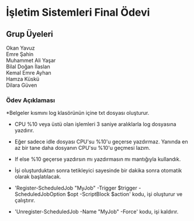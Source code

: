 # İşletim Sistemleri Final Ödevi

## Grup Üyeleri
Okan Yavuz <br>
Emre Şahin<br>
Muhammet Ali Yaşar<br>
Bilal Doğan İlaslan<br>
Kemal Emre Ayhan<br>
Hamza Küskü<br>
Dilara Güven

### Ödev Açıklaması
*Belgeler kısmını log klasörünün içine txt dosyası oluşturur.

* CPU %10 veya üstü olan işlemleri 3 saniye aralıklarla log dosyasına yazdırır.

* Eğer sadece idle dosyası CPU'su %10'u geçerse yazdırmaz. Yanında en az bir tane daha dosyanın CPU'su %10'u geçmesi lazım.

* If else %10 geçerse yazdırsın mı yazdırmasın mı mantığıyla kullandık.

* İşi oluşturduktan sonra tetikleyici sayesinde bir dakika sonra otomatik olarak başlatılacak.

* 'Register-ScheduledJob "MyJob" -Trigger $trigger -ScheduledJobOption $opt -ScriptBlock $action' kodu, işi oluşturur ve çalıştırır.

* 'Unregister-ScheduledJob -Name "MyJob" -Force' kodu, işi kaldırır.
